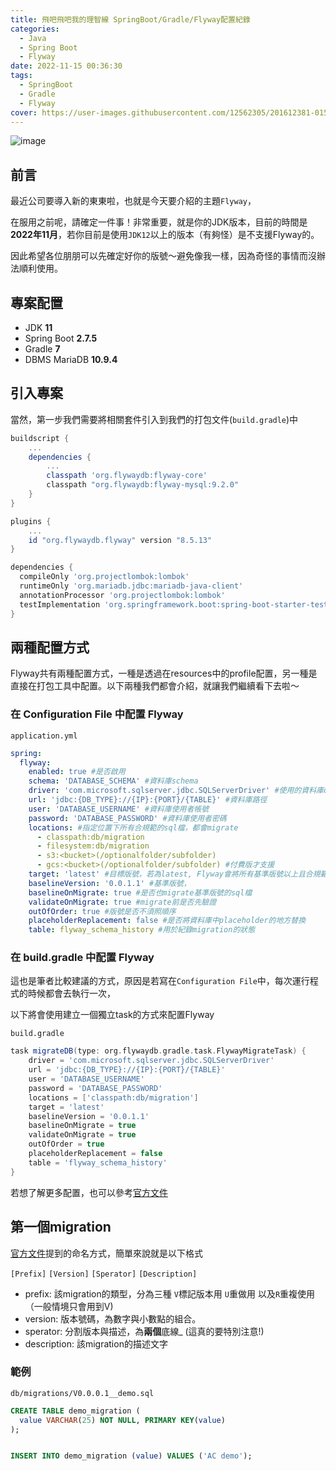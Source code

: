 ```yaml
---
title: 飛吧飛吧我的理智線 SpringBoot/Gradle/Flyway配置紀錄
categories:
  - Java
  - Spring Boot
  - Flyway
date: 2022-11-15 00:36:30
tags:
  - SpringBoot
  - Gradle
  - Flyway
cover: https://user-images.githubusercontent.com/12562305/201612381-0156c79a-89ac-4c7e-9925-472e444fa5b1.png
---
```

![image](https://user-images.githubusercontent.com/12562305/201612381-0156c79a-89ac-4c7e-9925-472e444fa5b1.png)

## 前言

最近公司要導入新的東東啦，也就是今天要介紹的主題`Flyway`，

在服用之前呢，請確定一件事！非常重要，就是你的JDK版本，目前的時間是**2022年11月**，若你目前是使用`JDK12`以上的版本（有夠怪）是不支援Flyway的。

因此希望各位朋朋可以先確定好你的版號～避免像我一樣，因為奇怪的事情而沒辦法順利使用。

## 專案配置

- JDK **11**
- Spring Boot **2.7.5**
- Gradle **7**
- DBMS MariaDB **10.9.4**

## 引入專案

當然，第一步我們需要將相關套件引入到我們的打包文件(`build.gradle`)中

```groovy
buildscript {
    ...
    dependencies {
        ...
        classpath 'org.flywaydb:flyway-core'
        classpath "org.flywaydb:flyway-mysql:9.2.0"
    }
}

plugins {
    ...
    id "org.flywaydb.flyway" version "8.5.13"
}

dependencies {
  compileOnly 'org.projectlombok:lombok'
  runtimeOnly 'org.mariadb.jdbc:mariadb-java-client'
  annotationProcessor 'org.projectlombok:lombok'
  testImplementation 'org.springframework.boot:spring-boot-starter-test'
}

```

## 兩種配置方式

Flyway共有兩種配置方式，一種是透過在resources中的profile配置，另一種是直接在打包工具中配置。以下兩種我們都會介紹，就讓我們繼續看下去啦～

### 在 Configuration File 中配置 Flyway

`application.yml`

```yml
spring:
  flyway:
    enabled: true #是否啟用
    schema: 'DATABASE_SCHEMA' #資料庫schema
    driver: 'com.microsoft.sqlserver.jdbc.SQLServerDriver' #使用的資料庫driver
    url: 'jdbc:{DB_TYPE}://{IP}:{PORT}/{TABLE}' #資料庫路徑
    user: 'DATABASE_USERNAME' #資料庫使用者帳號
    password: 'DATABASE_PASSWORD' #資料庫使用者密碼
    locations: #指定位置下所有合規範的sql檔，都會migrate
      - classpath:db/migration 
      - filesystem:db/migration
      - s3:<bucket>(/optionalfolder/subfolder)
      - gcs:<bucket>(/optionalfolder/subfolder) #付費版才支援
    target: 'latest' #目標版號，若為latest, Flyway會將所有基準版號以上且合規範的sql檔都一並執行
    baselineVersion: '0.0.1.1' #基準版號，
    baselineOnMigrate: true #是否也migrate基準版號的sql檔
    validateOnMigrate: true #migrate前是否先驗證
    outOfOrder: true #版號是否不須照順序
    placeholderReplacement: false #是否將資料庫中placeholder的地方替換
    table: flyway_schema_history #用於紀錄migration的狀態

```
### 在 build.gradle 中配置 Flyway

這也是筆者比較建議的方式，原因是若寫在`Configuration File`中，每次運行程式的時候都會去執行一次，

以下將會使用建立一個獨立task的方式來配置Flyway

`build.gradle`

```groovy
task migrateDB(type: org.flywaydb.gradle.task.FlywayMigrateTask) {
    driver = 'com.microsoft.sqlserver.jdbc.SQLServerDriver'
    url = 'jdbc:{DB_TYPE}://{IP}:{PORT}/{TABLE}'
    user = 'DATABASE_USERNAME'
    password = 'DATABASE_PASSWORD'
    locations = ['classpath:db/migration']
    target = 'latest'
    baselineVersion = '0.0.1.1'
    baselineOnMigrate = true
    validateOnMigrate = true
    outOfOrder = true
    placeholderReplacement = false
    table = 'flyway_schema_history'
}

```

若想了解更多配置，也可以參考[官方文件](https://flywaydb.org/documentation/configuration/parameters/)

## 第一個migration
[官方文件](https://flywaydb.org/documentation/concepts/migrations#naming-1)提到的命名方式，簡單來說就是以下格式

`[Prefix]`  `[Version]`  `[Sperator]`  `[Description]`

- prefix: 該migration的類型，分為三種 `V`標記版本用 `U`重做用 以及`R`重複使用 （一般情境只會用到V)
- version: 版本號碼，為數字與小數點的組合。
- sperator: 分割版本與描述，為**兩個**底線_ (這真的要特別注意!)
- description: 該migration的描述文字

### 範例

`db/migrations/V0.0.0.1__demo.sql`

```sql
CREATE TABLE demo_migration (
  value VARCHAR(25) NOT NULL, PRIMARY KEY(value)
);


INSERT INTO demo_migration (value) VALUES ('AC demo');
```